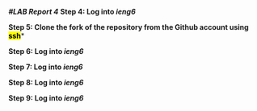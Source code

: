***#LAB Report 4***
**Step 4: Log into *ieng6***


**Step 5: Clone the fork of the repository from the Github account using <mark>ssh<mark>***


**Step 6: Log into *ieng6***


**Step 7: Log into *ieng6***


**Step 8: Log into *ieng6***


**Step 9: Log into *ieng6***



